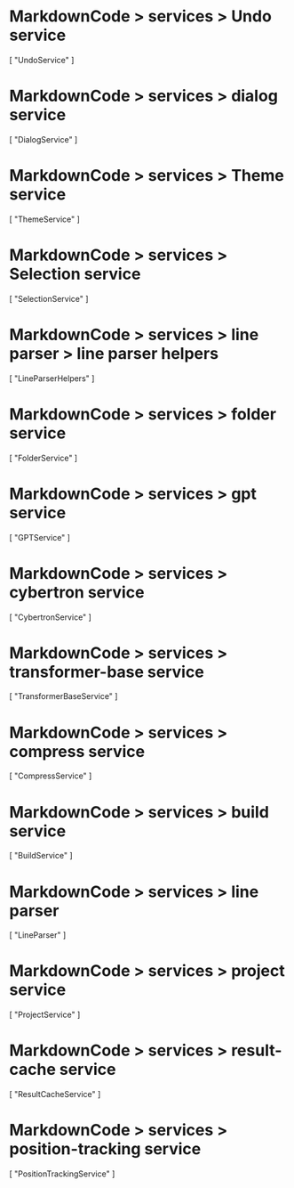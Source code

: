 # MarkdownCode > services > Undo service
[
    "UndoService"
]
# MarkdownCode > services > dialog service
[
    "DialogService"
]
# MarkdownCode > services > Theme service
[
    "ThemeService"
]
# MarkdownCode > services > Selection service
[
  "SelectionService"
]
# MarkdownCode > services > line parser > line parser helpers
[
  "LineParserHelpers"
]
# MarkdownCode > services > folder service
[
  "FolderService"
]
# MarkdownCode > services > gpt service
[
    "GPTService"
]
# MarkdownCode > services > cybertron service
[
    "CybertronService"
]
# MarkdownCode > services > transformer-base service
[
  "TransformerBaseService"
]
# MarkdownCode > services > compress service
[
  "CompressService"
]
# MarkdownCode > services > build service
[
  "BuildService"
]
# MarkdownCode > services > line parser
[
  "LineParser"
]
# MarkdownCode > services > project service
[
  "ProjectService"
]
# MarkdownCode > services > result-cache service
[
  "ResultCacheService"
]
# MarkdownCode > services > position-tracking service
[
  "PositionTrackingService"
]
